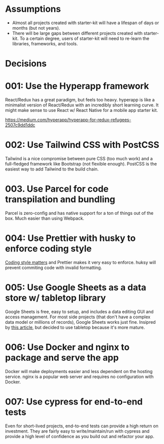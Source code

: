 # Assumptions

- Almost all projects created with starter-kit will have a lifespan of days or months (but not years).
- There will be large gaps between different projects created with starter-kit. To a certain degree, users of starter-kit will need to re-learn the libraries, frameworks, and tools.

# Decisions

# 001: Use the Hyperapp framework

React/Redux has a great paradigm, but feels too heavy. hyperapp is like a minimalist version of React/Redux with an incredibly short learning curve. It might make sense to use React w/ React Native for a mobile app starter kit.

https://medium.com/hyperapp/hyperapp-for-redux-refugees-2507c9dd1ddc

# 002: Use Tailwind CSS with PostCSS

Tailwind is a nice compromise between pure CSS (too much work) and a full-fledged framework like Bootstrap (not flexible enough). PostCSS is the easiest way to add Tailwind to the build chain.

# 003. Use Parcel for code transpilation and bundling

Parcel is zero-config and has native support for a ton of things out of the box. Much easier than using Webpack.

# 004: Use Prettier with husky to enforce coding style

[Coding style matters](https://www.smashingmagazine.com/2012/10/why-coding-style-matters/) and Prettier makes it very easy to enforce. huksy will prevent commiting code with invalid formatting.

# 005: Use Google Sheets as a data store w/ tabletop library

Google Sheets is free, easy to setup, and includes a data editing GUI and access management. For most side projects (that don't have a complex data model or millions of records), Google Sheets works just fine. Insipred by [this article](https://medium.freecodecamp.org/get-sheet-done-using-google-spreadsheets-as-your-data-backend-650ba23dc6d9), but decided to use tabletop because it's more mature.

# 006: Use Docker and nginx to package and serve the app

Docker will make deployments easier and less dependent on the hosting service. nginx is a popular web server and requires no configuration with Docker.

# 007: Use cypress for end-to-end tests

Even for short-lived projects, end-to-end tests can provide a high return on investment. They are fairly easy to write/maintain/run with cypress and provide a high level of confidence as you build out and refactor your app.
